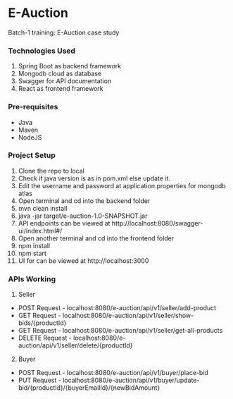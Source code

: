 # E-Auction
Batch-1 training: E-Auction case study

### Technologies Used
1) Spring Boot as backend framework
2) Mongodb cloud as database
3) Swagger for API documentation
4) React as frontend framework

### Pre-requisites
* Java
* Maven
* NodeJS

### Project Setup
1) Clone the repo to local
2) Check if java version is as in pom.xml else update it.
3) Edit the username and password at application.properties for mongodb atlas
4) Open terminal and cd into the backend folder
5) mvn clean install
6) java -jar target/e-auction-1.0-SNAPSHOT.jar
7) API endpoints can be viewed at http://localhost:8080/swagger-ui/index.html#/
8) Open another terminal and cd into the frontend folder
9) npm install
10) npm start
11) UI for can be viewed at http://localhost:3000

### APIs Working
1) Seller
* POST Request - localhost:8080/e-auction/api/v1/seller/add-product
* GET Request - localhost:8080/e-auction/api/v1/seller/show-bids/{productId}
* GET Request - localhost:8080/e-auction/api/v1/seller/get-all-products
* DELETE Request - localhost:8080/e-auction/api/v1/seller/delete/{productId}

2) Buyer
* POST Request - localhost:8080/e-auction/api/v1/buyer/place-bid
* PUT Request - localhost:8080/e-auction/api/v1/buyer/update-bid/{productId}/{buyerEmailId}/{newBidAmount}
